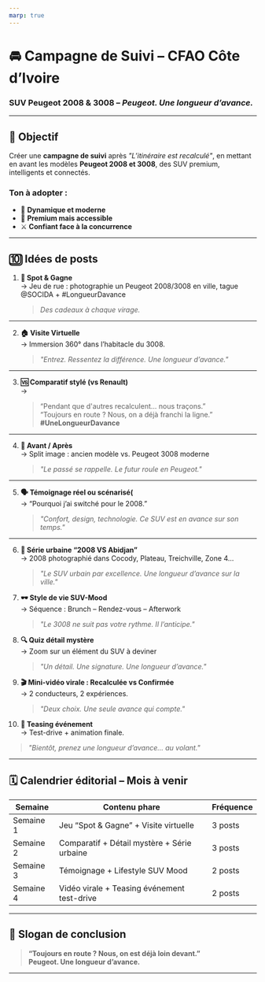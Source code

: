 ```yaml
---
marp: true
---
```


# 🚘 Campagne de Suivi – CFAO Côte d’Ivoire  
### SUV Peugeot 2008 & 3008 – *Peugeot. Une longueur d’avance.*

---

## 🎯 Objectif

Créer une **campagne de suivi** après *"L’itinéraire est recalculé"*, en mettant en avant les modèles **Peugeot 2008 et 3008**, des SUV premium, intelligents et connectés.

### Ton à adopter :
- 🏁 **Dynamique et moderne**
- 💎 **Premium mais accessible**
- ⚔️ **Confiant face à la concurrence**

---

## 🔟 Idées de posts

1. **📍 Spot & Gagne**  
   → Jeu de rue : photographie un Peugeot 2008/3008 en ville, tague @SOCIDA + #LongueurDavance  
   > *Des cadeaux à chaque virage.*
---
2. **🏠 Visite Virtuelle**  
   → Immersion 360° dans l’habitacle du 3008.  
   > *"Entrez. Ressentez la différence. Une longueur d’avance."*
---
3. **🆚 Comparatif stylé (vs Renault)**  
   →  
   > “Pendant que d'autres recalculent... nous traçons.”  
   > “Toujours en route ? Nous, on a déjà franchi la ligne.”  
   > **#UneLongueurDavance**
---
4. **📸 Avant / Après**  
   → Split image : ancien modèle vs. Peugeot 3008 moderne  
   > *"Le passé se rappelle. Le futur roule en Peugeot."*
------
5. **🗣️ Témoignage réel ou scénarisé(**  
   → “Pourquoi j’ai switché pour le 2008.”  
   > *"Confort, design, technologie. Ce SUV est en avance sur son temps."*
---
6. **🌆 Série urbaine “2008 VS Abidjan”**  
   → 2008 photographié dans Cocody, Plateau, Treichville, Zone 4…  
   > *"Le SUV urbain par excellence. Une longueur d’avance sur la ville."*

7. **🕶️ Style de vie SUV-Mood**  
   → Séquence : Brunch – Rendez-vous – Afterwork  
   > *"Le 3008 ne suit pas votre rythme. Il l’anticipe."*

8. **🔍 Quiz détail mystère**  
   → Zoom sur un élément du SUV à deviner  
   > *"Un détail. Une signature. Une longueur d’avance."*

9. **🎬 Mini-vidéo virale : Recalculée vs Confirmée**  
   → 2 conducteurs, 2 expériences.  
   > *"Deux choix. Une seule avance qui compte."*

10. **🎁 Teasing événement**  
   → Test-drive + animation finale.  
   > *"Bientôt, prenez une longueur d’avance… au volant."*

---

## 🗓️ Calendrier éditorial – Mois à venir

| **Semaine** | **Contenu phare**                              | **Fréquence** |
|-------------|-------------------------------------------------|----------------|
| Semaine 1   | Jeu “Spot & Gagne” + Visite virtuelle            | 3 posts        |
| Semaine 2   | Comparatif + Détail mystère + Série urbaine      | 3 posts        |
| Semaine 3   | Témoignage + Lifestyle SUV Mood                  | 2 posts        |
| Semaine 4   | Vidéo virale + Teasing événement test-drive      | 2 posts        |

---

## 🧠 Slogan de conclusion

> **“Toujours en route ? Nous, on est déjà loin devant.”**  
> **Peugeot. Une longueur d’avance.**

---
